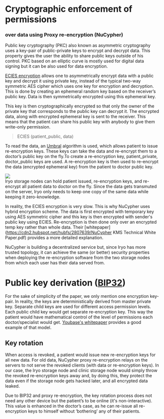 # **Cryptographic enforcement of permissions**

### **over data using Proxy re-encryption \(NuCypher\)**



Public key cryptography \(PKC\) also known as asymmetric cryptography uses a key-pair of public-private keys to encrypt and decrypt data. This property gives the user the ability to share public keys outside of his control. PKC based on an elliptic curve is mostly used for digital data signing but it can be also used for data encryption.

[ECIES encryption](https://www.gitbook.com/book/iryo/whitepaper/edit#) allows one to asymmetrically encrypt data with a public key and decrypt it using private key, instead of the typical two-way symmetric AES cipher which uses one key for encryption and decryption. This is done by creating an ephemeral random key based on the receiver’s public key. Data is then symmetrically encrypted using this ephemeral key.

This key is then cryptographically encrypted so that only the owner of the private key that corresponds to the public key can decrypt it. The encrypted data, along with encrypted ephemeral key is sent to the receiver. This means that the patient can share his public key with anybody to give them write-only permission.

> ECIES \(patient\_public, data\)

To read the data, an [Umbral](https://github.com/nucypher/nucypher-kms/blob/master/nkms/crypto/api.py#L384) algorithm is used, which allows patient to issue re-encryption keys. These keys can take the data and re-encrypt them to a doctor’s public key on the fly.To create a re-encryption key, patient\_private, doctor\_public keys are used. A re-encryption key is then used to re-encrypt the data \(encrypted ephemeral key\) from the patient to doctor public key.

  
![](https://lh6.googleusercontent.com/ncpswZ-lImMVbaur1JsTQQntwaOcuBmSRny9qQ44Y96_jl0BM8TzwUHShKzjd7AVmd6xhJ8PC9K2vT8J6S3MRi1SsJCSFaNvyfz1jqcMfQ85bVld3ie9qkkvuF7v6Ypv8m8wdfI6H-jPd9eoQA)  
Iryo storage nodes can hold patient issued, re-encryption keys, and re-encrypt all patient data to doctor on the fly. Since the data gets transmuted on the server, Iryo only needs to keep one copy of the same data while keeping it zero-knowledge.

In reality, the ECIES encryption is very slow. This is why NuCypher uses hybrid encryption scheme. The data is first encrypted with temporary key using AES symmetric cipher and this key is then encrypted with sender's public key using ECIES. Re-encryption is then done only over an encrypted temp key rather than whole data. Their [whitepaper](https://cdn2.hubspot.net/hubfs/2807639/NuCypher KMS Technical White Paper.pdf) provides a more detailed explanation.

NuCypher is building a decentralized service but, since Iryo has more trusted topology, it can achieve the same \(or better\) security properties when deploying the re-encryption software from the two storage nodes from which each user has their data served from.

# **Public key derivation \(**[**BIP32**](https://github.com/bitcoin/bips/blob/master/bip-0032.mediawiki)**\)**

For the sake of simplicity of the paper, we only mention one encryption key-pair. In reality, the keys are deterministically derived from master private key. Separate child keys are used for different access permission levels. Each public child key would get separate re-encryption key. This way the patient would have mathematical control of the level of permissions each doctor/specialist would get. [Youbase's whitepaper](https://paper.youbase.io/content/structured-data.html#path-levels) provides a good example of that model.

## **Key rotation**

When access is revoked, a patient would issue new re-encryption keys for all new data. For old data, NuCypher proxy re-encryption relays on the servers to not serve the revoked clients \(with data or re-encryption keys\). In our case, the Iryo storage node and clinic storage node would simply throw the revoked re-encryption keys away and, by doing this, they protect the data even if the storage node gets hacked later, and all encrypted data leaked.

Due to BIP32 and proxy re-encryption, the key rotation process does not need any other device but the patient’s to be online \(it's non-interactive\). This value is enhanced in the doctor’s case, as he can re-issue all re-encryption keys to himself without ‘bothering’ any of their patients.

